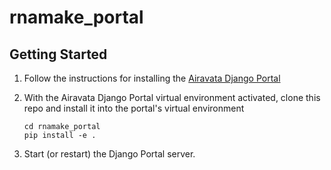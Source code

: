 # rnamake_portal

## Getting Started

1. Follow the instructions for installing the
   [Airavata Django Portal](https://github.com/apache/airavata-django-portal)
2. With the Airavata Django Portal virtual environment activated, clone this
   repo and install it into the portal's virtual environment

   ```
   cd rnamake_portal
   pip install -e .
   ```

3. Start (or restart) the Django Portal server.

